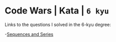 # Code Wars | Kata | `6 kyu`

Links to the questions I solved in the 6-kyu degree:

-[Sequences and Series](https://www.codewars.com/kata/5254bd1357d59fbbe90001ec)
